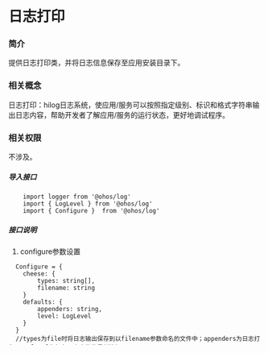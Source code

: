 # 日志打印

### 简介

提供日志打印类，并将日志信息保存至应用安装目录下。

### 相关概念

日志打印：hilog日志系统，使应用/服务可以按照指定级别、标识和格式字符串输出日志内容，帮助开发者了解应用/服务的运行状态，更好地调试程序。

### 相关权限

不涉及。

##### 导入接口

```
    import logger from '@ohos/log'
    import { LogLevel } from '@ohos/log'
    import { Configure }  from '@ohos/log'
```

##### 接口说明

1. configure参数设置

```
  Configure = {
    cheese: {
        types: string[],
        filename: string
    }
    defaults: {
        appenders: string,
        level: LogLevel
    }
  } 
  //types为file时将日志输出保存到以filename参数命名的文件中；appenders为日志打印tag；level为打印日志文件的最低等级
```

2. logger类初始化

```
   logger.setConfigure(configure： Configure)
   //configure为配置参数
```

3. debug类型打印日志

```
   logger.debug(value) 
   //value为打印日志内容
```

4. info类型打印日志

```
   logger.info(value) 
   //value为打印日志内容
```

5. warn类型打印日志

```
   logger.warn(value) 
   //value为打印日志内容
```

6. error类型打印日志

```
   logger.error(value) 
   //value为打印日志内容
```

7. fatal类型打印日志

```
   logger.fatal(value, bool) 
   //value为打印日志内容
```

### 兼容性

1.本示例支持 OpenHarmony API version 8 及以上版本。

2.本示例需要使用DevEco Studio 3.0 Beta3 (Build Version: 3.0.0.901, built on May 30, 2022)才可编译运行。